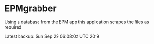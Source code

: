 # EPMgrabber
Using a database from the EPM app this application scrapes the files as required


Latest backup: Sun Sep 29 06:08:02 UTC 2019
